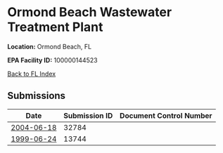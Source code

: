# Ormond Beach  Wastewater Treatment Plant

**Location:** Ormond Beach, FL

**EPA Facility ID:** 100000144523

[Back to FL Index](../../index.md)

## Submissions

| Date | Submission ID | Document Control Number |
|------|--------------|-------------------------|
| [2004-06-18](submissions/32784.md) | 32784 |  |
| [1999-06-24](submissions/13744.md) | 13744 |  |
